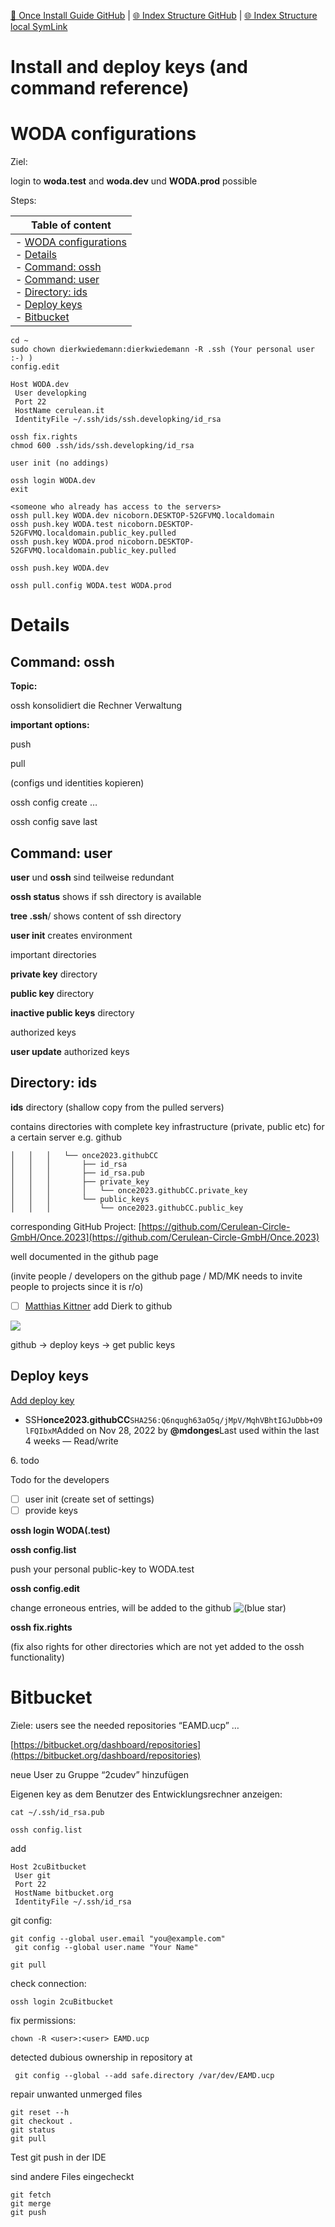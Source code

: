 [📁 Once Install Guide GitHub](/cerulean-circle-unlimited-2cu/product/development/once/once-install-guide.md) | [🌐 Index Structure GitHub](/cerulean-circle-unlimited-2cu/product/development/once/once-install-guide/install-and-deploy-keys-and-command-reference.md) | [🌐 Index Structure local SymLink](./install-and-deploy-keys-and-command-reference.entry.md)

# Install and deploy keys (and command reference)

# WODA configurations

Ziel:

login to **woda.test** and **woda.dev** und **WODA.prod** possible

Steps:

| **Table of content** |
| --- |
| - [WODA configurations](#woda-configurations)<br>- [Details](#details)<br>  - [Command: ossh](#command-ossh)<br>  - [Command: user](#command-user)<br>  - [Directory: ids](#directory-ids)<br>  - [Deploy keys](#deploy-keys)<br>- [Bitbucket](#bitbucket) |

```
cd ~
sudo chown dierkwiedemann:dierkwiedemann -R .ssh (Your personal user :-) )
config.edit

Host WODA.dev
 User developking
 Port 22
 HostName cerulean.it
 IdentityFile ~/.ssh/ids/ssh.developking/id_rsa

ossh fix.rights
chmod 600 .ssh/ids/ssh.developking/id_rsa
 
user init (no addings)

ossh login WODA.dev
exit

<someone who already has access to the servers>
ossh pull.key WODA.dev nicoborn.DESKTOP-52GFVMQ.localdomain
ossh push.key WODA.test nicoborn.DESKTOP-52GFVMQ.localdomain.public_key.pulled
ossh push.key WODA.prod nicoborn.DESKTOP-52GFVMQ.localdomain.public_key.pulled

ossh push.key WODA.dev

ossh pull.config WODA.test WODA.prod
```

# Details

## Command: ossh

**Topic:**

ossh konsolidiert die Rechner Verwaltung

**important options:**

push

pull

(configs und identities kopieren)

ossh config create …

ossh config save last

## Command: user

**user** und **ossh** sind teilweise redundant

**ossh status** shows if ssh directory is available

**tree .ssh**/ shows content of ssh directory

**user init** creates environment

important directories

**private key** directory

**public key** directory

**inactive public keys** directory

authorized keys

**user update** authorized keys

## Directory: **ids**

**ids** directory (shallow copy from the pulled servers)

contains directories with complete key infrastructure (private, public etc) for a certain server e.g. github

```
│   │   │   └── once2023.githubCC
│   │   │       ├── id_rsa
│   │   │       ├── id_rsa.pub
│   │   │       ├── private_key
│   │   │       │   └── once2023.githubCC.private_key
│   │   │       └── public_keys
│   │   │           └── once2023.githubCC.public_key
```

corresponding GitHub Project: [https://github.com/Cerulean-Circle-GmbH/Once.2023](https://github.com/Cerulean-Circle-GmbH/Once.2023)

well documented in the github page

(invite people / developers on the github page / MD/MK needs to invite people to projects since it is r/o)

- [ ] [Matthias Kittner](https://2cu.atlassian.net/wiki/people/557058:23ebf09f-5406-4c92-84b7-ce7739b9b59a?ref=confluence) add Dierk to github

![](https://2cu.atlassian.net/wiki/images/icons/grey_arrow_down.png)

github → deploy keys → get public keys

## Deploy keys

[Add deploy key](https://github.com/Cerulean-Circle-GmbH/Once.2023/settings/keys/new)

- SSH**once2023.githubCC**`SHA256:Q6nqugh63aO5q/jMpV/MqhVBhtIGJuDbb+O9lFQIbxM`Added on Nov 28, 2022 by **@mdonges**Last used within the last 4 weeks — Read/write

6\. todo

Todo for the developers

- [ ] user init (create set of settings)
- [ ] provide keys

**ossh login WODA(.test)**

**ossh config.list**

push your personal public-key to WODA.test

**ossh config.edit**

change erroneous entries, will be added to the github ![(blue star)](https://2cu.atlassian.net/wiki/s/1732347312/6452/9ec310e9ed617fde640b4372fb0e11f5501675fa/_/images/icons/emoticons/72/1f603.png)

**ossh fix.rights**

(fix also rights for other directories which are not yet added to the ossh functionality)

# Bitbucket

Ziele: users see the needed repositories “EAMD.ucp” …

[https://bitbucket.org/dashboard/repositories](https://bitbucket.org/dashboard/repositories)

neue User zu Gruppe “2cudev” hinzufügen

Eigenen key as dem Benutzer des Entwicklungsrechner anzeigen:

```
cat ~/.ssh/id_rsa.pub
```

```
ossh config.list
```

add

```
Host 2cuBitbucket
 User git
 Port 22
 HostName bitbucket.org
 IdentityFile ~/.ssh/id_rsa
```

git config:

```
git config --global user.email "you@example.com"
 git config --global user.name "Your Name"
```

```
git pull
```

check connection:

```
ossh login 2cuBitbucket
```

fix permissions:

```
chown -R <user>:<user> EAMD.ucp
```

detected dubious ownership in repository at

```
 git config --global --add safe.directory /var/dev/EAMD.ucp
```

repair unwanted unmerged files

```
git reset --h
git checkout .
git status
git pull
```

Test git push in der IDE

sind andere Files eingecheckt

```
git fetch
git merge
git push
```
